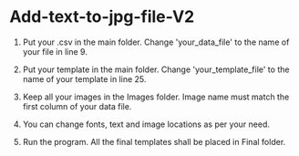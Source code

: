 # Add-text-to-jpg-file-V2

1. Put your .csv in the main folder. Change 'your_data_file' to the name of your file in line 9.

2. Put your template in the main folder. Change 'your_template_file' to the name of your template in line 25.

3. Keep all your images in the Images folder. Image name must match the first column of your data file.

4. You can change fonts, text and image locations as per your need.

5. Run the program. All the final templates shall be placed in Final folder.
